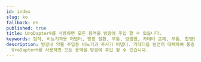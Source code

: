 ```yaml
---
id: index
slug: ko
fallback: en
published: true
title: UroDapter®를 사용하면 모든 용액을 방광에 주입 할 수 있습니다.
keywords: 점적, 비뇨기과용 어댑터, 방광 질환, 무통, 방광염, 카테터 교체, 무통, 합병증 없는, 방광, 치료
description: 방광내 약물 주입용 비뇨기과 주사기 어댑터. 카테터를 완전히 대체하여 통증과 합병증이 없는 방광 주입이 가능합니다.
  UroDapter®를 사용하면 모든 용액을 방광에 주입 할 수 있습니다.
---
```

